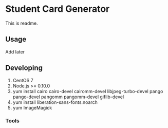 

# Student Card Generator

This is readme.


## Usage

Add later 



## Developing

1. CentOS 7
2. Node.js >= 0.10.0
3. yum install cairo cairo-devel cairomm-devel libjpeg-turbo-devel pango pango-devel pangomm pangomm-devel giflib-devel
4. yum install liberation-sans-fonts.noarch
5. yum ImageMagick 

### Tools


